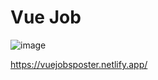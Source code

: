 # Vue Job

![image](https://github.com/user-attachments/assets/d9527edb-5100-42e8-bbe0-ee4aeacc786e)


https://vuejobsposter.netlify.app/
